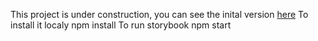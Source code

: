 This project is under construction,
you can see the inital version [here](http://my-components.ksulourgeio.gr)
To install it localy npm install
To run storybook npm start
